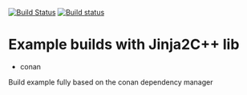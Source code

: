 [![Build Status](https://travis-ci.org/jinja2cpp/examples-build.svg?branch=master)](https://travis-ci.org/jinja2cpp/examples-build)
[![Build status](https://ci.appveyor.com/api/projects/status/gembgihfktf7cypu/branch/master?svg=true)](https://ci.appveyor.com/project/flexferrum/examples-build/branch/master)

# Example builds with Jinja2C++ lib

* conan

Build example fully based on the conan dependency manager